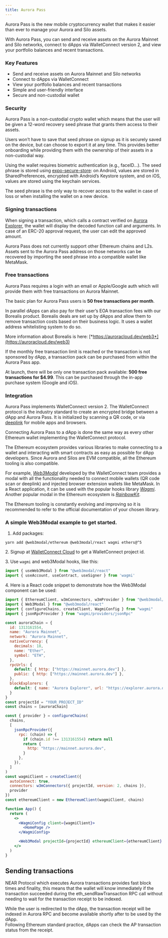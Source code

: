 ```yaml
---
title: Aurora Pass
---
```

Aurora Pass is the new mobile cryptocurrency wallet that makes it easier than ever to manage your Aurora and Silo assets. 

With Aurora Pass, you can send and receive assets on the Aurora Mainnet and Silo networks, connect to dApps via WalletConnect version 2, and view your portfolio balances and recent transactions.

### Key Features

* Send and receive assets on Aurora Mainnet and Silo networks
* Connect to dApps via WalletConnect
* View your portfolio balances and recent transactions
* Simple and user-friendly interface
* Secure and non-custodial wallet

### Security

Aurora Pass is a non-custodial crypto wallet which means that the user will be given a 12-word recovery seed phrase that grants them access to their assets.

Users won’t have to save that seed phrase on signup as it is securely saved on the device, but can choose to export it at any time. This provides better onboarding while providing them with the ownership of their assets in a non-custodial way. 

Using the wallet requires biometric authentication (e.g., faceID...). The seed phrase is stored using [expo-secure-store](https://docs.expo.dev/versions/latest/sdk/securestore/): on Android, values are stored in SharedPreferences, encrypted with Android’s Keystore system, and on iOS, values are stored using the keychain services.

The seed phrase is the only way to recover access to the wallet in case of loss or when installing the wallet on a new device.

### Signing transactions

When signing a transaction, which calls a contract verified on [Aurora Explorer](https://explorer.aurora.dev/), the wallet will display the decoded function call and arguments. In case of an ERC-20 approval request, the user can edit the approved amount.

Aurora Pass does not currently support other Ethereum chains and L2s. Assets sent to the Aurora Pass address on those networks can be recovered by importing the seed phrase into a compatible wallet like MetaMask.

### Free transactions

Aurora Pass requires a login with an email or Apple/Google auth which will provide them with free transactions on Aurora Mainnet. 

The basic plan for Aurora Pass users is **50 free transactions per month**.

In parallel dApps can also pay for their user’s EOA transaction fees with our Borealis product. Borealis deals are set up by dApps and allow them to remove transaction costs based on their business logic. It uses a wallet address whitelisting system to do so.

More information about Borealis is here: [*https://auroracloud.dev/web3*](https://auroracloud.dev/web3)

If the monthly free transaction limit is reached or the transaction is not sponsored by dApp, a transaction pack can be purchased from within the Aurora Pass app.

At launch, there will be only one transaction pack available: **500 free transactions for $4.99**. This can be purchased through the in-app purchase system (Google and iOS).

### Integration

Aurora Pass implements WalletConnect version 2. The WalletConnect protocol is the industry standard to create an encrypted bridge between a dApp and Aurora Pass. It is initialized by scanning a QR code, or via [deeplink](https://docs.walletconnect.com/2.0/android/guides/mobile-linking) for mobile apps and browsers.

Connecting Aurora Pass to a dApp is done the same way as every other Ethereum wallet implementing the WalletConnect protocol.

The Ethereum ecosystem provides various libraries to make connecting to a wallet and interacting with smart contracts as easy as possible for dApp developers. Since Aurora and Silos are EVM compatible, all the Ethereum tooling is also compatible.

For example, [*Web3Modal*](https://web3modal.com/) developed by the WalletConnect team provides a modal with all the functionality needed to connect mobile wallets (QR code scan or deeplink) and injected browser extension wallets like MetaMask. In a React application, it can be used with the popular hooks library [*Wagmi*](https://wagmi.sh/). Another popular modal in the Ethereum ecosystem is [*RainbowKit*](https://www.rainbowkit.com/).

The Ethereum tooling is constantly evolving and improving so it is recommended to refer to the official documentation of your chosen library.

### **A simple Web3Modal example to get started.**

1.  Add packages:

```shell
yarn add @web3modal/ethereum @web3modal/react wagmi ethers@^5
```

2\. Signup at [WalletConnect Cloud](https://cloud.walletconnect.com/sign-in) to get a WalletConnect project id.

3\. Use `wagmi` and web3Modal hooks, like this:

```jsx
import { useWeb3Modal } from "@web3modal/react"
import { useAccount, useContract, useSigner } from 'wagmi'
```

4\. Here is a React code snippet to demonstrate how the Web3Modal component can be used:

```jsx
import { EthereumClient, w3mConnectors, w3mProvider } from "@web3modal/ethereum"
import { Web3Modal } from "@web3modal/react"
import { configureChains, createClient, WagmiConfig } from "wagmi"
import { jsonRpcProvider } from "wagmi/providers/jsonRpc"

const auroraChain = {
  id: 1313161554,
  name: "Aurora Mainnet",
  network: "Aurora Mainnet",
  nativeCurrency: {
    decimals: 18,
    name: "Ether",
    symbol: "ETH",
  },
  rpcUrls: {
    default: { http: ["https://mainnet.aurora.dev"] },
    public: { http: ["https://mainnet.aurora.dev"] },
  },
  blockExplorers: {
    default: { name: "Aurora Explorer", url: "https://explorer.aurora.dev" },
  }
}
const projectId = "YOUR_PROJECT_ID"
const chains = [auroraChain]

const { provider } = configureChains(
  chains,
  [
    jsonRpcProvider({
      rpc: (chain) => {
        if (chain.id !== 1313161554) return null
        return {
          http: "https://mainnet.aurora.dev",
        }
      },
    }),
  ]
)
const wagmiClient = createClient({
  autoConnect: true,
  connectors: w3mConnectors({ projectId, version: 2, chains }),
  provider
})
const ethereumClient = new EthereumClient(wagmiClient, chains)

function App() {
  return (
    <>
      <WagmiConfig client={wagmiClient}>
        <HomePage />
      </WagmiConfig>

      <Web3Modal projectId={projectId} ethereumClient={ethereumClient} />
    </>
  )
}
```

## Sending transactions

NEAR Protocol which executes Aurora transactions provides fast block times and finality, this means that the wallet will know immediately if the transaction succeeded during the eth_sendRawTransaction RPC call without needing to wait for the transaction receipt to be indexed.

While the user is redirected to the dApp, the transaction receipt will be indexed in Aurora RPC and become available shortly after to be used by the dApp.\
Following Ethereum standard practice, dApps can check the AP transaction status from the receipt.
